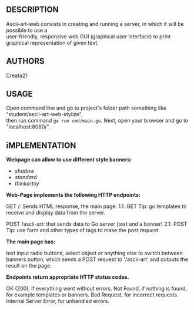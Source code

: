 ## DESCRIPTION

Ascii-art-web consists in creating and running a server, in which it will be possible to use a<br> user-friendly, responsive web GUI (graphical user interface) to print graphical representation of given text.

## AUTHORS

Creata21

## USAGE

Open command line and go to project's folder path something like "student/ascii-art-web-stylize", <br>then run command `go run cmd/main.go`. Next, open your browser and go to "localhost:8080/". 

## iMPLEMENTATION

**Webpage can allow to use different style banners:**

- *shadow*<br>
- *standard*<br>
- *thinkertoy*<br>

**Web-Page implements the following HTTP endpoints:**

GET /: Sends HTML response, the main page.
1.1. GET Tip: go templates to receive and display data from the server.

POST /ascii-art: that sends data to Go server (text and a banner)
2.1. POST Tip: use form and other types of tags to make the post request.


**The main page has:**

text input
radio buttons, select object or anything else to switch between banners
button, which sends a POST request to '/ascii-art' and outputs the result on the page.


**Endpoints return appropriate HTTP status codes.**

OK (200), if everything went without errors.
Not Found, if nothing is found, for example templates or banners.
Bad Request, for incorrect requests.
Internal Server Error, for unhandled errors.
